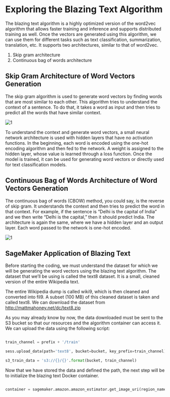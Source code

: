 
# Exploring the Blazing Text Algorithm

The blazing text algorithm is a highly optimized version of the word2vec algorithm that allows faster training and inference and supports distributed training as well. Once the vectors are generated using this algorithm, we can use them for different tasks such as text classification, summarization, translation, etc. It supports two architectures, similar to that of word2vec.

1. Skip gram architecture
2. Continuous bag of words architecture

## Skip Gram Architecture of Word Vectors Generation

The skip gram algorithm is used to generate word vectors by finding words that are most similar to each other. This algorithm tries to understand the context of a sentence. To do that, it takes a word as input and then tries to predict all the words that have similar context.


![1](https://user-images.githubusercontent.com/23625821/121797858-37fa3c00-cc23-11eb-8e81-0ddefbbb2bc4.png)


To understand the context and generate word vectors, a small neural network architecture is used with hidden layers that have no activation functions. In the
beginning, each word is encoded using the one-hot encoding algorithm and then fed to the network. A weight is assigned to the hidden layer, whose value is learned through a loss function. Once the model is trained, it can be used for generating word vectors or directly used for text classification models.



## Continuous Bag of Words Architecture of Word Vectors Generation

The continuous bag of words (CBOW) method, you could say, is the reverse of skip gram. It understands the context and then tries to predict the word in that context. For example, if the sentence is “Delhi is the capital of India” and we then write “Delhi is the capital,” then it should predict India. The architecture is again the same, where we have a hidden layer and an output layer. Each word passed to the network is one-hot encoded.


![1](https://user-images.githubusercontent.com/23625821/121797933-96271f00-cc23-11eb-8c43-1c4b0e9dd09a.png)


## SageMaker Application of Blazing Text

Before starting the coding, we must understand the dataset for which we will be generating the word vectors using the blazing text algorithm. The dataset that we’ll be using is called the text8 dataset. It is a small, cleaned version of the entire Wikipedia text.


The entire Wikipedia dump is called wiki9, which is then cleaned and converted into fil9. A subset (100 MB) of this cleaned dataset is taken and called text8. We can download the dataset from http://mattmahoney.net/dc/text8.zip 

As you may already know by now, the data downloaded must be sent to the S3 bucket so that our resources and the algorithm container can access it. We can upload
the data using the following script:

```py 

train_channel = prefix + '/train'

sess.upload_data(path='text8', bucket=bucket, key_prefix=train_channel)

s3_train_data = 's3://{}/{}'.format(bucket, train_channel)

```

Now that we have stored the data and defined the path, the next step will be to initialize the blazing text Docker container.

```py

container = sagemaker.amazon.amazon_estimator.get_image_uri(region_name, "blazingtext", "latest")

```

